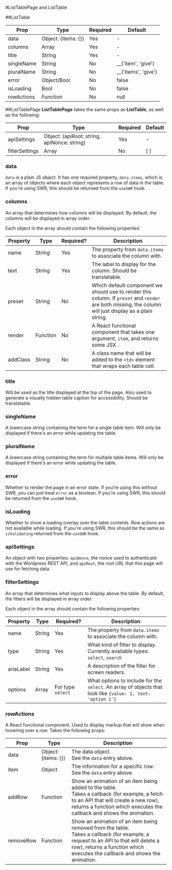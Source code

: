 #ListTablePage and ListTable

##ListTable

| Prop       | Type              | Required | Default             |
|------------|-------------------|----------|---------------------|
| data       | Object: {items: {}} | Yes      | -                   |
| columns    | Array             | Yes      | -                   |
| title      | String            | Yes      | -                   |
| singleName | String            | No       | __('item', 'give')  |
| pluralName | String            | No       | __('items', 'give') |
| error      | Object/Bool       | No       | false               |
| isLoading  | Bool              | No       | false               |
| rowActions | Function          | No | null |

##ListTablePage
**ListTablePage** takes the same props as **ListTable**, as well as the following:

| Prop           | Type                                        | Required | Default |
|----------------|---------------------------------------------|----------|---------|
| apiSettings    | Object: {apiRoot: string, apiNonce: string} | Yes      | -       |
| filterSettings | Array                                       | No       | [ ]     |


### data
`data` is a plain JS object. It has one required property,
`data.items`, which is an array of objects where each object represents
a row of data in the table. If you're using SWR, this
should be returned from the `useSWR` hook.

### columns
An array that determines how columns will be displayed. By default, the columns will be displayed in array order.


Each object in the array should contain the following properties:

| Property | Type | Required? | Description                                                                                                                                             |
| -------- | ---- |-----------|---------------------------------------------------------------------------------------------------------------------------------------------------------|
| name | String | Yes       | The property from `data.items` to associate the column with.                                                                                            |
| text | String | Yes       | The label to display for the column. Should be translatable.                                                                                            |
| preset | String | No | Which default component we should use to render this column. If `preset` and `render` are both missing, the column will just display as a plain string. |
| render | Function | No        | A React functional component that takes one argument, `item`, and returns some JSX .                                                                    |
| addClass | String | No | A class name that will be added to the `<td>` element that wraps each table cell. |

### title
Will be used as the title displayed at the top of the page. Also used to generate a visually hidden table caption for accessibility. Should be translatable.

### singleName
A lowercase string containing the term for a single table item. Will only be displayed if there's an error while updating the table.

### pluralName
A lowercase string containing the term for multiple table items. Will only be displayed if there's an error while updating the table.

### error
Whether to render the page in an error state. If you're using this without SWR, you can just treat `error` as a boolean. If you're using SWR, this
should be returned from the `useSWR` hook.

### isLoading
Whether to show a loading overlay over the table contents. Row actions are not available while loading. If you're using SWR, this should be the same as `isValidating` returned from the `useSWR` hook.

### apiSettings
An object with two properties: `apiNonce`, the nonce used to authenticate with the Wordpress REST API, and `apiRoot`, the root URL that this page will use for fetching data.

### filterSettings
An array that determines what inputs to display above the table. By default, the filters will be displayed in array order.

Each object in the array should contain the following properties:

| Property | Type  | Required?         | Description                                                                                                 |
|----------|-------|-------------------|-------------------------------------------------------------------------------------------------------------|
| name     | String | Yes               | The property from `data.items` to associate the column with.                                                |
| type     | String | Yes               | What kind of filter to display.  <br/> Currently available types: `select`, `search`                        |
| ariaLabel | String | Yes | A description of the filter for screen readers.                                                             |
| options  | Array | For type `select` | What options to include for the `select`. An array of objects that look like `{value: 1, text: 'option 1'}` |


### rowActions
A React functional component. Used to display markup that will show when hovering over a row. Takes the following props:

| Prop      | Type                | Description                                                                                                                                                                                                              |
|-----------|---------------------|--------------------------------------------------------------------------------------------------------------------------------------------------------------------------------------------------------------------------|
| data      | Object: {items: {}} | The data object.  <br/> See the `data` entry above.                                                                                                                                                                      |
| item      | Object              | The information for a specific row.  <br/> See the `data` entry above.                                                                                                                                                   |
| addRow    | Function            | Show an animation of an item being added to the table.  <br/> Takes a callback (for example, a fetch to an API that will create a new row), returns a function which executes the callback and shows the animation.      |
| removeRow | Function            | Show an animation of an item being removed from the table.  <br/> Takes a callback (for example, a request to an API to that will delete a row), returns a function which executes the callback and shows the animation. |
